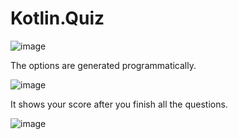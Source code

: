 # Kotlin.Quiz

![image](https://user-images.githubusercontent.com/15805568/148481072-bc4df143-1550-42bb-9082-ab7911f03033.png)

The options are generated programmatically.

![image](https://user-images.githubusercontent.com/15805568/148481275-bead6201-2492-4e7f-9742-b31c510d9768.png)

It shows your score after you finish all the questions.

![image](https://user-images.githubusercontent.com/15805568/148481392-060d64b9-4d72-4b6b-8a42-d9c9610b3575.png)
